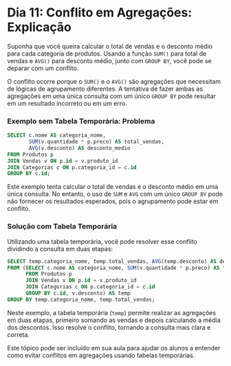# Dia 11: Conflito em Agregações: Explicação

Suponha que você queira calcular o total de vendas e o desconto médio para cada categoria de produtos. Usando a função `SUM()` para total de vendas e `AVG()` para desconto médio, junto com `GROUP BY`, você pode se deparar com um conflito.

O conflito ocorre porque o `SUM()` e o `AVG()` são agregações que necessitam de lógicas de agrupamento diferentes. A tentativa de fazer ambas as agregações em uma única consulta com um único `GROUP BY` pode resultar em um resultado incorreto ou em um erro.

### Exemplo sem Tabela Temporária: Problema

```sql
SELECT c.nome AS categoria_nome,
       SUM(v.quantidade * p.preco) AS total_vendas,
       AVG(v.desconto) AS desconto_medio
FROM Produtos p
JOIN Vendas v ON p.id = v.produto_id
JOIN Categorias c ON p.categoria_id = c.id
GROUP BY c.id;
```

Este exemplo tenta calcular o total de vendas e o desconto médio em uma única consulta. No entanto, o uso de `SUM` e `AVG` com um único `GROUP BY` pode não fornecer os resultados esperados, pois o agrupamento pode estar em conflito.

### Solução com Tabela Temporária

Utilizando uma tabela temporária, você pode resolver esse conflito dividindo a consulta em duas etapas:

```sql
SELECT temp.categoria_nome, temp.total_vendas, AVG(temp.desconto) AS desconto_medio
FROM (SELECT c.nome AS categoria_nome, SUM(v.quantidade * p.preco) AS total_vendas, v.desconto
      FROM Produtos p
      JOIN Vendas v ON p.id = v.produto_id
      JOIN Categorias c ON p.categoria_id = c.id
      GROUP BY c.id, v.desconto) AS temp
GROUP BY temp.categoria_nome, temp.total_vendas;
```

Neste exemplo, a tabela temporária (`temp`) permite realizar as agregações em duas etapas, primeiro somando as vendas e depois calculando a média dos descontos. Isso resolve o conflito, tornando a consulta mais clara e correta.

Este tópico pode ser incluído em sua aula para ajudar os alunos a entender como evitar conflitos em agregações usando tabelas temporárias.